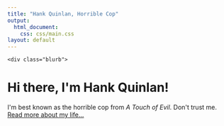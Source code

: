 ```yaml
---
title: "Hank Quinlan, Horrible Cop"
output:
  html_document:
    css: css/main.css
layout: default
---
```

  	<div class="blurb">

# Hi there, I'm Hank Quinlan!

I'm best known as the horrible cop from <em>A Touch of Evil</em>. Don't trust me. <a href="/about">
Read more about my life...</a>

